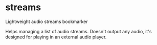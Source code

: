 # streams
Lightweight audio streams bookmarker

Helps managing a list of audio streams. Doesn't output any audio, it's designed for playing in an external audio player.


